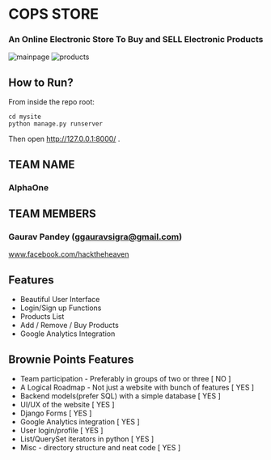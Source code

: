 COPS STORE
============
### **An Online Electronic Store To Buy and SELL Electronic Products**

![mainpage](https://user-images.githubusercontent.com/17242746/41974478-b29398a0-7a35-11e8-8004-bd5afa47e6c6.jpg)
![products](https://user-images.githubusercontent.com/17242746/41974488-b6fda91c-7a35-11e8-8589-e11af647c599.jpg)

## How to Run?

From inside the repo root:

    cd mysite
    python manage.py runserver

Then open http://127.0.0.1:8000/ .

##  TEAM NAME
### AlphaOne

## TEAM MEMBERS
### Gaurav Pandey (ggauravsigra@gmail.com)
www.facebook.com/hacktheheaven

## Features
- Beautiful User Interface
- Login/Sign up Functions
- Products List
- Add / Remove / Buy Products
- Google Analytics Integration

## Brownie Points Features

+ Team participation - Preferably in groups of two or three     [  NO  ]
+ A Logical Roadmap - Not just a website with bunch of features    [  YES  ]
+ Backend models(prefer SQL) with a simple database [  YES  ]
+ UI/UX of the website [ YES  ]
+ Django Forms [ YES ]
+ Google Analytics integration [ YES ]
+ User login/profile [ YES ]
+ List/QuerySet iterators in python [ YES ]
+ Misc - directory structure and neat code  [ YES ]

